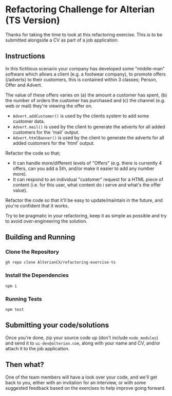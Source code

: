 # Refactoring Challenge for Alterian (TS Version)

Thanks for taking the time to look at this refactoring exercise. This is to be submitted alongside a CV as part of a job application.

## Instructions

In this fictitious scenario your company has developed some "middle-man" software which allows a client (e.g. a footwear company), to promote offers (/adverts) to their customers, this is contained within 3 classes; Person, Offer and Advert.

The value of these offers varies on (a) the amount a customer has spent, (b) the number of orders the customer has purchased and (c) the channel (e.g. web or mail) they're viewing the offer on.

- `Advert.addCustomer()` is used by the clients system to add some customer data.
- `Advert.mail()` is used by the client to generate the adverts for all added customers for the 'mail' output.
- `Advert.htmlBanner()` is used by the client to generate the adverts for all added customers for the 'html' output.

Refactor the code so that;
- It can handle more/different levels of "Offers" (e.g. there is currently 4 offers, can you add a 5th, and/or make it easier to add any number more).
- It can respond to an individual "customer" request for a HTML piece of content (i.e. for this user, what content do i serve and what's the offer value). 

Refactor the code so that it'll be easy to update/maintain in the future, and you're confident that it works.

Try to be pragmatic in your refactoring, keep it as simple as possible and try to avoid over-engineering the solution.

## Building and Running

### Clone the Repository
``
gh repo clone AlterianCX/refactoring-exercise-ts
``
### Install the Dependencies
``
npm i
``
### Running Tests
``
npm test
``

## Submitting your code/solutions
Once you're done, zip your source code up (don't include `node_modules`) and send it to `ui-dev@alterian.com`, along with your name and CV, and/or attach it to the job application.

## Then what?
One of the team members will have a look over your code, and we'll get back to you, either with an invitation for an interview, or with some suggested feedback based on the exercises to help improve going forward.
